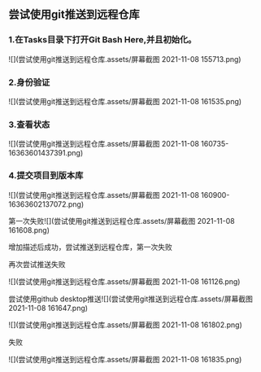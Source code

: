 ## 尝试使用git推送到远程仓库

### 1.在Tasks目录下打开Git Bash  Here,并且初始化。

 ![](尝试使用git推送到远程仓库.assets/屏幕截图 2021-11-08 155713.png)

### 2.身份验证

![](尝试使用git推送到远程仓库.assets/屏幕截图 2021-11-08 161535.png)

### 3.查看状态

![](尝试使用git推送到远程仓库.assets/屏幕截图 2021-11-08 160735-16363601437391.png)

### 4.提交项目到版本库

![](尝试使用git推送到远程仓库.assets/屏幕截图 2021-11-08 160900-16363602137072.png)

第一次失败![](尝试使用git推送到远程仓库.assets/屏幕截图 2021-11-08 161608.png)

增加描述后成功，尝试推送到远程仓库，第一次失败

再次尝试推送失败

![](尝试使用git推送到远程仓库.assets/屏幕截图 2021-11-08 161126.png)

尝试使用github desktop推送![](尝试使用git推送到远程仓库.assets/屏幕截图 2021-11-08 161647.png)

![](尝试使用git推送到远程仓库.assets/屏幕截图 2021-11-08 161802.png)

失败

![](尝试使用git推送到远程仓库.assets/屏幕截图 2021-11-08 161835.png)